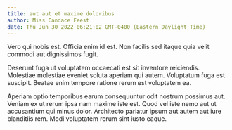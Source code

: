 ```yaml
---
title: aut aut et maxime doloribus
author: Miss Candace Feest
date: Thu Jun 30 2022 06:21:02 GMT-0400 (Eastern Daylight Time)
---
```

Vero qui nobis est. Officia enim id est. Non facilis sed itaque quia velit commodi aut dignissimos fugit.

 Deserunt fuga ut voluptatem occaecati est sit inventore reiciendis. Molestiae molestiae eveniet soluta aperiam qui autem. Voluptatum fuga est suscipit. Beatae enim tempore ratione rerum est voluptatem ea.

 Aperiam optio temporibus earum consequuntur odit nostrum possimus aut. Veniam ex ut rerum ipsa nam maxime iste est. Quod vel iste nemo aut ut accusantium qui minus dolor. Architecto pariatur ipsum aut autem aut iure blanditiis rem. Modi voluptatem rerum sint iusto eaque.